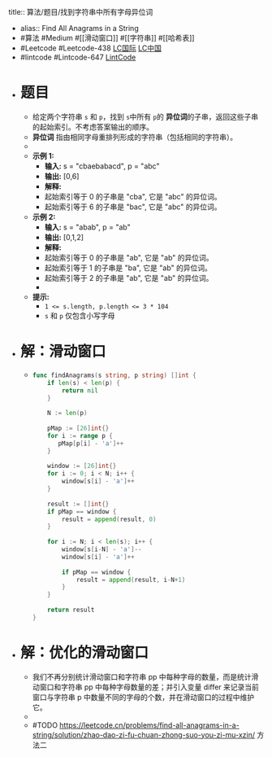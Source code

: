 title:: 算法/题目/找到字符串中所有字母异位词

- alias:: Find All Anagrams in a String
- #算法 #Medium #[[滑动窗口]] #[[字符串]] #[[哈希表]]
- #Leetcode #Leetcode-438 [LC国际](https://leetcode.com/problems/find-all-anagrams-in-a-string/) [LC中国](https://leetcode-cn.com/problems/find-all-anagrams-in-a-string/)
- #lintcode #Lintcode-647 [LintCode](https://www.lintcode.com/problem/647/)
- # 题目
	- 给定两个字符串 `s` 和 `p`，找到 `s`中所有 `p`的 **异位词**的子串，返回这些子串的起始索引。不考虑答案输出的顺序。
	- **异位词** 指由相同字母重排列形成的字符串（包括相同的字符串）。
	-
	- **示例 1:**
		- **输入:** s = "cbaebabacd", p = "abc"
		- **输出:** [0,6]
		- **解释:**
		- 起始索引等于 0 的子串是 "cba", 它是 "abc" 的异位词。
		- 起始索引等于 6 的子串是 "bac", 它是 "abc" 的异位词。
	- **示例 2:**
		- **输入:** s = "abab", p = "ab"
		- **输出:** [0,1,2]
		- **解释:**
		- 起始索引等于 0 的子串是 "ab", 它是 "ab" 的异位词。
		- 起始索引等于 1 的子串是 "ba", 它是 "ab" 的异位词。
		- 起始索引等于 2 的子串是 "ab", 它是 "ab" 的异位词。
		-
	- **提示:**
		- `1 <= s.length, p.length <= 3 * 104`
		- `s` 和 `p` 仅包含小写字母
- # 解：滑动窗口
	- ```go
	  func findAnagrams(s string, p string) []int {
	      if len(s) < len(p) {
	          return nil
	      }
	      
	      N := len(p)
	      
	      pMap := [26]int{}
	      for i := range p {
	         pMap[p[i] - 'a']++ 
	      }
	      
	      window := [26]int{}
	      for i := 0; i < N; i++ {
	          window[s[i] - 'a']++
	      }
	      
	      result := []int{}
	      if pMap == window {
	          result = append(result, 0)
	      }
	      
	      for i := N; i < len(s); i++ {
	          window[s[i-N] - 'a']--
	          window[s[i] - 'a']++
	          
	          if pMap == window {
	              result = append(result, i-N+1)
	          }
	      }
	      
	      return result
	  }
	  ```
- # 解：优化的滑动窗口
	- 我们不再分别统计滑动窗口和字符串 pp 中每种字母的数量，而是统计滑动窗口和字符串 pp 中每种字母数量的差；并引入变量 differ 来记录当前窗口与字符串 p 中数量不同的字母的个数，并在滑动窗口的过程中维护它。
	-
	- #TODO https://leetcode.cn/problems/find-all-anagrams-in-a-string/solution/zhao-dao-zi-fu-chuan-zhong-suo-you-zi-mu-xzin/ 方法二